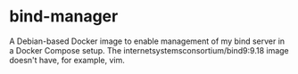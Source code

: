 # bind-manager
A Debian-based Docker image to enable management of my bind server in a Docker Compose setup. The internetsystemsconsortium/bind9:9.18 image doesn't have, for example, vim.
